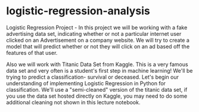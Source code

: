 # logistic-regression-analysis
  Logistic Regression Project - In this project we will be working with a fake advertising data set, 
  indicating whether or not a particular internet user clicked on an Advertisement on a company website. 
  We will try to create a model that will predict whether or not they will click on an ad based off the features of that user.
  
  Also we will work with Titanic Data Set from Kaggle. 
  This is a very famous data set and very often is a student's first step in machine learning!
  We'll be trying to predict a classification- survival or deceased. Let's begin our understanding of implementing Logistic Regression in Python for classification.
  We'll use a "semi-cleaned" version of the titanic data set, if you use the data set hosted directly on Kaggle, you may need to do some additional cleaning not shown in this lecture notebook.
